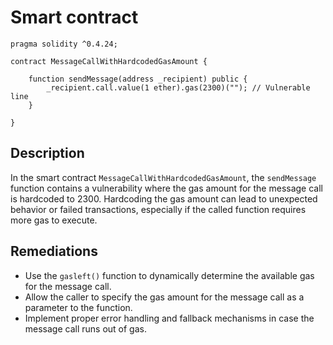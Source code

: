 # Smart contract

```solidity
pragma solidity ^0.4.24;

contract MessageCallWithHardcodedGasAmount {
    
    function sendMessage(address _recipient) public {
        _recipient.call.value(1 ether).gas(2300)(""); // Vulnerable line
    }
    
}
```

## Description

In the smart contract `MessageCallWithHardcodedGasAmount`, the `sendMessage` function contains a vulnerability where the gas amount for the message call is hardcoded to 2300. Hardcoding the gas amount can lead to unexpected behavior or failed transactions, especially if the called function requires more gas to execute.

## Remediations

- Use the `gasleft()` function to dynamically determine the available gas for the message call.
- Allow the caller to specify the gas amount for the message call as a parameter to the function.
- Implement proper error handling and fallback mechanisms in case the message call runs out of gas.
